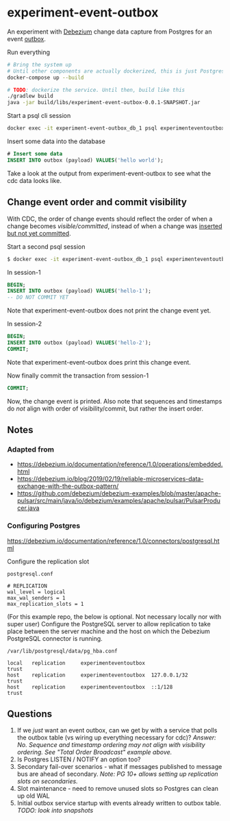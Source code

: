 # experiment-event-outbox
An experiment with [Debezium](https://debezium.io/) change data capture from
Postgres for an event
[outbox](https://debezium.io/blog/2019/02/19/reliable-microservices-data-exchange-with-the-outbox-pattern/).

Run everything
```sh
# Bring the system up
# Until other components are actually dockerized, this is just Postgres
docker-compose up --build

# TODO: dockerize the service. Until then, build like this
./gradlew build
java -jar build/libs/experiment-event-outbox-0.0.1-SNAPSHOT.jar
```

Start a psql cli session
```sh
docker exec -it experiment-event-outbox_db_1 psql experimenteventoutbox experimenteventoutbox
```

Insert some data into the database
```sql
# Insert some data
INSERT INTO outbox (payload) VALUES('hello world');
```

Take a look at the output from experiment-event-outbox to see what the cdc data
looks like.

## Change event order and commit visibility
With CDC, the order of change events should reflect the order of when a change
becomes _visible/committed_, instead of when a change was
[inserted but not yet committed](https://www.postgresql.org/docs/9.5/mvcc-intro.html).

Start a second psql session
```sh
$ docker exec -it experiment-event-outbox_db_1 psql experimenteventoutbox experimenteventoutbox
```

In session-1
```sql
BEGIN;
INSERT INTO outbox (payload) VALUES('hello-1');
-- DO NOT COMMIT YET
```

Note that experiment-event-outbox does not print the change event yet.

In session-2
```sql
BEGIN;
INSERT INTO outbox (payload) VALUES('hello-2');
COMMIT;
```

Note that experiment-event-outbox does print this change event.

Now finally commit the transaction from session-1
```sql
COMMIT;
```

Now, the change event is printed. Also note that sequences and timestamps do
_not_ align with order of visibility/commit, but rather the insert order.

## Notes
### Adapted from
- https://debezium.io/documentation/reference/1.0/operations/embedded.html
- https://debezium.io/blog/2019/02/19/reliable-microservices-data-exchange-with-the-outbox-pattern/
- https://github.com/debezium/debezium-examples/blob/master/apache-pulsar/src/main/java/io/debezium/examples/apache/pulsar/PulsarProducer.java

### Configuring Postgres
https://debezium.io/documentation/reference/1.0/connectors/postgresql.html

Configure the replication slot

`postgresql.conf`
```
# REPLICATION
wal_level = logical
max_wal_senders = 1
max_replication_slots = 1
```

(For this example repo, the below is optional. Not necessary locally nor with
super user) Configure the PostgreSQL server to allow replication to take place
between the server machine and the host on which the Debezium PostgreSQL
connector is running.

`/var/lib/postgresql/data/pg_hba.conf`
```
local   replication     experimenteventoutbox                          trust
host    replication     experimenteventoutbox  127.0.0.1/32            trust
host    replication     experimenteventoutbox  ::1/128                 trust
```

## Questions
1. If we _just_ want an event outbox, can we get by with a service that polls
   the outbox table (vs wiring up everything necessary for cdc)? *Answer: No.
   Sequence and timestamp ordering may not align with visibility ordering. See
   "Total Order Broadcast" example above.*
1. Is Postgres LISTEN / NOTIFY an option too?
1. Secondary fail-over scenarios - what if messages published to message bus are
   ahead of secondary. *Note: PG 10+ allows setting up replication slots on secondaries.*
1. Slot maintenance - need to remove unused slots so Postgres can clean up old
   WAL
1. Initial outbox service startup with events already written to outbox table.
   *TODO: look into snapshots*
